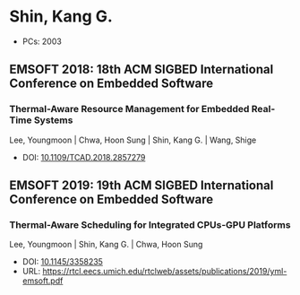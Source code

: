 # Shin, Kang G.

* PCs: 2003

## EMSOFT 2018: 18th ACM SIGBED International Conference on Embedded Software

### Thermal-Aware Resource Management for Embedded Real-Time Systems
Lee, Youngmoon | Chwa, Hoon Sung | Shin, Kang G. | Wang, Shige
* DOI: [10.1109/TCAD.2018.2857279](https://doi.org/10.1109/TCAD.2018.2857279)

## EMSOFT 2019: 19th ACM SIGBED International Conference on Embedded Software

### Thermal-Aware Scheduling for Integrated CPUs-GPU Platforms
Lee, Youngmoon | Shin, Kang G. | Chwa, Hoon Sung
* DOI: [10.1145/3358235](https://doi.org/10.1145/3358235)
* URL: <https://rtcl.eecs.umich.edu/rtclweb/assets/publications/2019/yml-emsoft.pdf>

